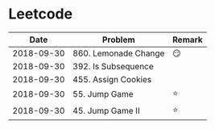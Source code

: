 # Leetcode



| Date          | Problem                       |  Remark   |
| ------------- | ----------------------------- | --------- |
| 2018-09-30    | 860. Lemonade Change          | :smirk:   |
| 2018-09-30    | 392. Is Subsequence           |           |
| 2018-09-30    | 455. Assign Cookies           |           |
| 2018-09-30    | 55. Jump Game                 | :star:    |
| 2018-09-30    | 45. Jump Game II              | :star:    |
